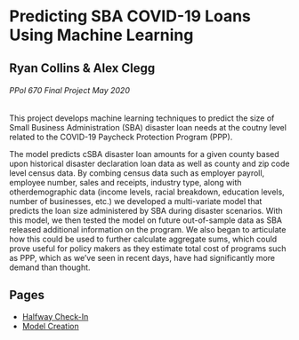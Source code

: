 # Predicting SBA COVID-19 Loans Using Machine Learning
## Ryan Collins & Alex Clegg
###### PPol 670 Final Project May 2020

This project develops machine learning techniques to predict the size of Small Business Administration (SBA) disaster
loan needs at the coutny level related to the COVID-19 Paycheck Protection Program (PPP).

The model predicts cSBA disaster loan amounts for a given county based upon historical disaster declaration loan data as well as 
county and zip code level census data. By combing census data such as employer payroll, employee number, sales and receipts, 
industry type, along with otherdemographic data (income levels, racial breakdown, education levels, number of businesses, 
etc.) we developed a multi-variate model that predicts the loan size administered by SBA during disaster scenarios. 
With this model, we then tested the model on future out-of-sample data as SBA released additional information on the program. 
We also began to articulate how this could be used to further calculate aggregate sums, which could prove
useful for policy makers as they estimate total cost of programs such as PPP, which as we’ve seen in recent
days, have had significantly more demand than thought.

## Pages
* [Halfway Check-In](https://afclegg.github.io/final_project_repo/final.project)
* [Model Creation](https://afclegg.github.io/final_project_repo/final.project1)

